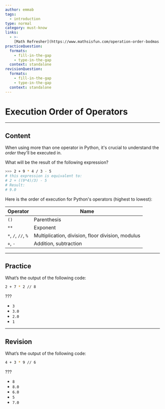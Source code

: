 ```yaml
---
author: emmab
tags:
  - introduction
type: normal
category: must-know
links:
  - >-
    [Math Refresher](https://www.mathsisfun.com/operation-order-bodmas.html){video}
practiceQuestion:
  formats:
    - fill-in-the-gap
    - type-in-the-gap
  context: standalone
revisionQuestion:
  formats:
    - fill-in-the-gap
    - type-in-the-gap
  context: standalone
---
```


# Execution Order of Operators


---

## Content

When using more than one operator in Python, it's crucial to understand the *order* they'll be executed in.

What will be the result of the following expression?

```bash
>>> 2 + 9 * 4 / 3 - 5
# this expression is equivalent to:
# 2 + ((9*4)/3) - 5
# Result:
# 9.0
```

Here is the order of execution for Python's operators (highest to lowest):

| Operator            | Name                                              |
| ------------------- | ------------------------------------------------- |
| `()`                | Parenthesis                                       |
| `**`                | Exponent                                          |
| `*`, `/`, `//`, `%` | Multiplication, division, floor division, modulus |
| `+`, `-`            | Addition, subtraction                             |


---

## Practice

What’s the output of the following code:

```bash
2 + 7 * 2 // 8
```

???

- `3`
- `3.0`
- `2.0`
- `1`

---

## Revision

What’s the output of the following code:

```bash
4 + 3 * 9 // 6
```

???

- `8`
- `8.0`
- `6.0`
- `5`
- `7.0`

